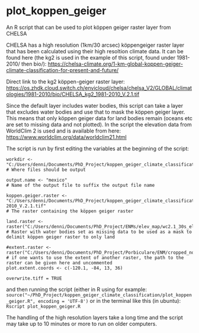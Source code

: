 # plot_koppen_geiger
An R script that can be used to plot köppen geiger raster layer from CHELSA


CHELSA has a high resolution (1km/30 arcsec) köppengeiger raster layer that has been calculated using their high resoltion climate data. It can be found here (the kg2 is used in the example of this script, found under 1981-2010/ then bio/): https://chelsa-climate.org/1-km-global-koppen-geiger-climate-classification-for-present-and-future/

Direct link to the kg2 köppen-geiger raster layer: https://os.zhdk.cloud.switch.ch/envicloud/chelsa/chelsa_V2/GLOBAL/climatologies/1981-2010/bio/CHELSA_kg2_1981-2010_V.2.1.tif

Since the default layer includes water bodies, this script can take a layer that excludes water bodies and use that to mask the köppen geiger layer. This means that only köppen geiger data for land bodies remain (oceans etc are set to missing data and not plotted). In the script the elevation data from WorldClim 2 is used and is available from here: https://www.worldclim.org/data/worldclim21.html

The script is run by first editing the variables at the beginning of the script:

```
workdir <- "C:/Users/denni/Documents/PhD_Project/koppen_geiger_climate_classification/"
# Where files should be output

output.name <- "mexico"
# Name of the output file to suffix the output file name

koppen.geiger.raster <- "C:/Users/denni/Documents/PhD_Project/koppen_geiger_climate_classification/CHELSA_kg2_1981-2010_V.2.1.tif"
# The raster containing the köppen geiger raster

land.raster <- raster("C:/Users/denni/Documents/PhD_Project/ENMs/elev_map/wc2.1_30s_elev.tif")
# Raster with water bodies set as missing data to be used as a mask to delimit köppen geiger raster to only land

#extent.raster <- raster("C:/Users/denni/Documents/PhD_Project/Porbiculare/ENM/cropped_now/bio1.tif")
# if one wants to use the extent of another raster, the path to the raster can be given here and uncommented
plot.extent.coords <- c(-120.1, -84, 13, 36)

overwrite.tiff = TRUE
```

and then running the script (either in R using for example: `source("~/PhD_Project/koppen_geiger_climate_classification/plot_koppen_geiger.R", encoding = 'UTF-8')` or in the terminal like this (in ubuntu): `Rscript plot_koppen_geiger.R`

The handling of the high resolution layers take a long time and the script may take up to 10 minutes or more to run on older computers. 
